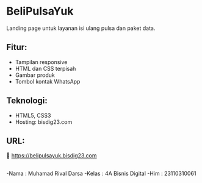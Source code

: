 # BeliPulsaYuk

Landing page untuk layanan isi ulang pulsa dan paket data.

## Fitur:
- Tampilan responsive
- HTML dan CSS terpisah
- Gambar produk
- Tombol kontak WhatsApp

## Teknologi:
- HTML5, CSS3
- Hosting: bisdig23.com

## URL:
🔗 https://belipulsayuk.bisdig23.com

## 
-Nama : Muhamad Rival Darsa
-Kelas : 4A Bisnis Digital
-Him : 23110310061

